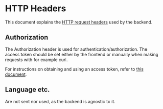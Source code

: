 # HTTP Headers

This document explains the [HTTP request headers](https://developer.mozilla.org/en-US/docs/Glossary/Request_header) used by the backend.

## Authorization

The Authorization header is used for authentication/authorization.
The access token should be set either by the frontend or manually when making requests with for example curl.

For instructions on obtaining and using an access token, refer to [this document](./02obtain_access_tokens.md).

## Language etc.

Are not sent nor used, as the backend is agnostic to it.
